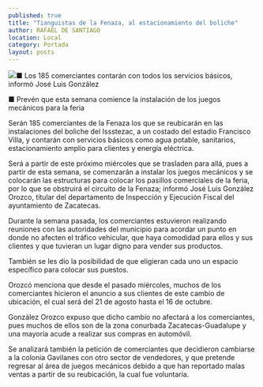 ```yaml
---
published: true
title: "Tianguistas de la Fenaza, al estacionamiento del boliche"
author: RAFAEL DE SANTIAGO
location: Local
category: Portada
layout: posts
---
```


![](http://i.imgur.com/NIYPZg5m.jpg)■ Los 185 comerciantes contarán con todos los servicios básicos, informó José Luis González

■ Prevén que esta semana comience la instalación de los juegos mecánicos para la feria

Serán 185 comerciantes de la Fenaza los que se reubicarán en las instalaciones del boliche del Issstezac, a un costado del estadio Francisco Villa, y contarán con servicios básicos como agua potable, sanitarios, estacionamiento amplio para clientes y energía eléctrica.

Será a partir de este próximo miércoles que se trasladen para allá, pues a partir de esta semana, se comenzarán a instalar los juegos mecánicos y se colocarán las estructuras para colocar los pasillos comerciales de la feria, por lo que se obstruirá el circuito de la Fenaza; informó José Luis González Orozco, titular del departamento de Inspección y Ejecución Fiscal del ayuntamiento de Zacatecas.

Durante la semana pasada, los comerciantes estuvieron realizando reuniones con las autoridades del municipio para acordar un punto en donde no afecten el tráfico vehicular, que haya comodidad para ellos y sus clientes y que tuvieran un lugar digno para vender sus productos.

También se les dio la posibilidad de que eligieran cada uno un espacio específico para colocar sus puestos. 

Orozcó menciona que desde el pasado miércoles, muchos de los comerciantes hicieron el anuncio a sus clientes de este cambio de ubicación, el cual será del 21 de agosto hasta el 16 de octubre.

González Orozco expuso que dicho cambio no afectará a los comerciantes, pues muchos de ellos son de la zona conurbada Zacatecas-Guadalupe y una mayoría acude a realizar sus compras en automóvil.

Se analizará también la petición de comerciantes que decidieron cambiarse a la colonia Gavilanes con otro sector de vendedores, y que pretende regresar al área de juegos mecánicos debido a que han reportado malas ventas a partir de su reubicación, la cual fue voluntaria.
